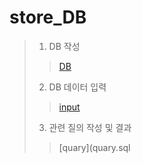 # store_DB
>  1. DB 작성
>> [DB](model.sql)
>  2. DB 데이터 입력
>> [input](input.sql)
>  3. 관련 질의 작성 및 결과
>> [quary](quary.sql
